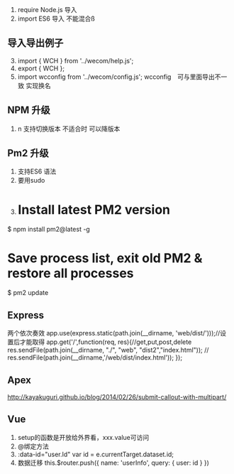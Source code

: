 1. require Node.js 导入 
2. import ES6 导入 不能混合ß
## 导入导出例子
3. import { WCH } from '../wecom/help.js';
4. export { WCH };
5. import  wcconfig  from '../wecom/config.js'; wcconfig　可与里面导出不一致 实现换名
## NPM 升级
1. n 支持切换版本 不适合时 可以降版本
## Pm2 升级
1. 支持ES6 语法
2. 要用sudo 
3. # Install latest PM2 version  
$ npm install pm2@latest -g  
# Save process list, exit old PM2 & restore all processes  
$ pm2 update  
## Express
两个依次奏效
app.use(express.static(path.join(__dirname, 'web/dist/')));//设置后才能取得
app.get('/',function(req, res){//get,put,post,delete   
  res.sendFile(path.join(__dirname, "./", "web", "dist2","index.html"));
  // res.sendFile(path.join(__dirname,'/web/dist/index.html'));
});
## Apex
http://kayakuguri.github.io/blog/2014/02/26/submit-callout-with-multipart/
## Vue
1. setup的函数是开放给外界看，xxx.value可访问
2. @绑定方法
3. :data-id="user.Id" var id = e.currentTarget.dataset.id;
4. 数据迁移 this.$router.push({ name: 'userInfo', query: { user: id } })
      
